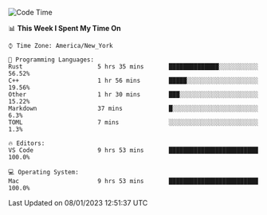 <!--START_SECTION:waka-->
![Code Time](http://img.shields.io/badge/Code%20Time-31%20hrs%2018%20mins-blue)

📊 **This Week I Spent My Time On** 

```text
⌚︎ Time Zone: America/New_York

💬 Programming Languages: 
Rust                     5 hrs 35 mins       ██████████████░░░░░░░░░░░   56.52% 
C++                      1 hr 56 mins        █████░░░░░░░░░░░░░░░░░░░░   19.56% 
Other                    1 hr 30 mins        ███░░░░░░░░░░░░░░░░░░░░░░   15.22% 
Markdown                 37 mins             █░░░░░░░░░░░░░░░░░░░░░░░░   6.3% 
TOML                     7 mins              ░░░░░░░░░░░░░░░░░░░░░░░░░   1.3%

🔥 Editors: 
VS Code                  9 hrs 53 mins       █████████████████████████   100.0%

💻 Operating System: 
Mac                      9 hrs 53 mins       █████████████████████████   100.0%

```


 Last Updated on 08/01/2023 12:51:37 UTC
<!--END_SECTION:waka-->
